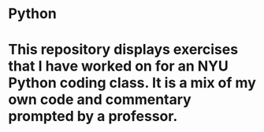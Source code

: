 # Python
# This repository displays exercises that I have worked on for an NYU Python coding class. It is a mix of my own code and commentary prompted by a professor.
